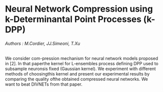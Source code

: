 # Neural Network Compression using k-Determinantal Point Processes (k-DPP)
###### Authors : M.Cordier, JJ.Simeoni, T.Xu

We consider com-pression mechanism for neural network models proposed in [2]. In that paperthe kernel for L-ensembles process defining DPP used to subsample neuronsis fixed (Gaussian kernel). We experiment with different methods of choosingthis kernel and present our experimental results by comparing the quality ofthe obtained compressed neural networks. We want to beat DIVNETs from that paper. 



